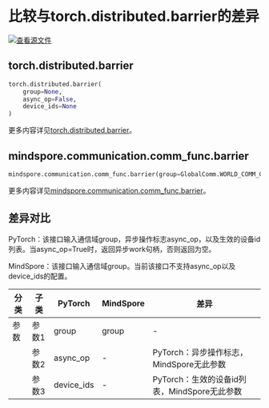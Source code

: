 # 比较与torch.distributed.barrier的差异

[![查看源文件](https://mindspore-website.obs.cn-north-4.myhuaweicloud.com/website-images/r2.4.10/resource/_static/logo_source.svg)](https://gitee.com/mindspore/docs/blob/r2.4.10/docs/mindspore/source_zh_cn/note/api_mapping/pytorch_diff/distributed.barrier.md)

## torch.distributed.barrier

```python
torch.distributed.barrier(
    group=None,
    async_op=False,
    device_ids=None
)
```

更多内容详见[torch.distributed.barrier](https://pytorch.org/docs/1.8.1/distributed.html#torch.distributed.barrier)。

## mindspore.communication.comm_func.barrier

```python
mindspore.communication.comm_func.barrier(group=GlobalComm.WORLD_COMM_GROUP)
```

更多内容详见[mindspore.communication.comm_func.barrier](https://www.mindspore.cn/docs/zh-CN/r2.4.10/api_python/communication/mindspore.communication.comm_func.barrier.html#mindspore.communication.comm_func.barrier)。

## 差异对比

PyTorch：该接口输入通信域group，异步操作标志async_op，以及生效的设备id列表。当async_op=True时，返回异步work句柄，否则返回为空。

MindSpore：该接口输入通信域group。当前该接口不支持async_op以及device_ids的配置。

| 分类 | 子类 |PyTorch | MindSpore | 差异 |
| --- | --- | --- | --- |---|
|参数 | 参数1 | group | group | - |
| | 参数2 | async_op | - |PyTorch：异步操作标志，MindSpore无此参数 |
| | 参数3 | device_ids | - |PyTorch：生效的设备id列表，MindSpore无此参数 |
